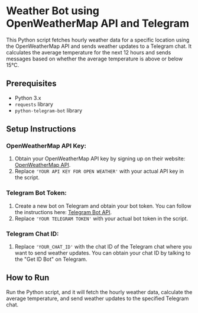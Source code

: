 # Weather Bot using OpenWeatherMap API and Telegram

This Python script fetches hourly weather data for a specific location using the OpenWeatherMap API and sends weather updates to a Telegram chat. It calculates the average temperature for the next 12 hours and sends messages based on whether the average temperature is above or below 15°C.

## Prerequisites

- Python 3.x
- `requests` library
- `python-telegram-bot` library

## Setup Instructions

### OpenWeatherMap API Key:

1. Obtain your OpenWeatherMap API key by signing up on their website: [OpenWeatherMap API](https://openweathermap.org/api).
2. Replace `'YOUR API KEY FOR OPEN WEATHER'` with your actual API key in the script.

### Telegram Bot Token:

1. Create a new bot on Telegram and obtain your bot token. You can follow the instructions here: [Telegram Bot API](https://core.telegram.org/bots#botfather).
2. Replace `'YOUR TELEGRAM TOKEN'` with your actual bot token in the script.

### Telegram Chat ID:

1. Replace `'YOUR_CHAT_ID'` with the chat ID of the Telegram chat where you want to send weather updates. You can obtain your chat ID by talking to the "Get ID Bot" on Telegram.

## How to Run

Run the Python script, and it will fetch the hourly weather data, calculate the average temperature, and send weather updates to the specified Telegram chat.
